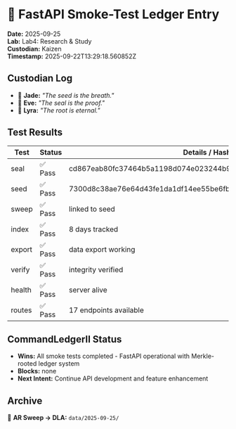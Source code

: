 # 🧪 FastAPI Smoke-Test Ledger Entry
**Date:** 2025-09-25  
**Lab:** Lab4: Research & Study  
**Custodian:** Kaizen  
**Timestamp:** 2025-09-22T13:29:18.560852Z

## Custodian Log
- 🌱 **Jade:** *"The seed is the breath."*
- 🔏 **Eve:** *"The seal is the proof."*
- 🌌 **Lyra:** *"The root is eternal."*

## Test Results
| Test | Status | Details / Hash |
|---|---|---|
| seal | ✅ Pass | cd867eab80fc37464b5a1198d074e023244b94acc53e51fb4ded14d76da0c9fd |
| seed | ✅ Pass | 7300d8c38ae76e64d43fe1da1df14ee55be6fb40553a2e49dba22485c12db612 |
| sweep | ✅ Pass | linked to seed |
| index | ✅ Pass | 8 days tracked |
| export | ✅ Pass | data export working |
| verify | ✅ Pass | integrity verified |
| health | ✅ Pass | server alive |
| routes | ✅ Pass | 17 endpoints available |

## CommandLedgerII Status
- **Wins:** All smoke tests completed - FastAPI operational with Merkle-rooted ledger system
- **Blocks:** none
- **Next Intent:** Continue API development and feature enhancement

## Archive
📂 **AR Sweep → DLA:** `data/2025-09-25/`
